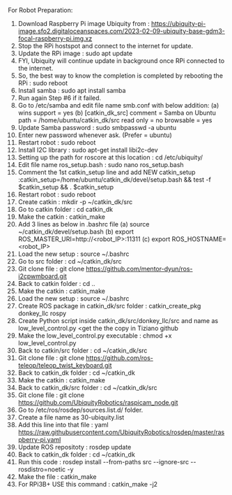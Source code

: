 For Robot Preparation:

1. Download Raspberry Pi image Ubiquity from : https://ubiquity-pi-image.sfo2.digitaloceanspaces.com/2023-02-09-ubiquity-base-gdm3-focal-raspberry-pi.img.xz
2. Stop the RPi hostspot and connect to the internet for update.
3. Update the RPi image : sudo apt update
4. FYI, Ubiquity will continue update in background once RPi connected to the internet.
5. So, the best way to know the completion is completed by rebooting the RPi : sudo reboot
6. Install samba : sudo apt install samba
7. Run again Step #6 if it failed.
8. Go to /etc/samba and edit file name smb.conf with below addition:
   (a) wins support = yes
   (b) [catkin_dk_src]
         comment = Samba on Ubuntu
         path = /home/ubuntu/catkin_dk/src
         read only = no
         browsable = yes
9. Update Samba password : sudo smbpasswd -a ubuntu
10. Enter new password whenever ask. (Prefer = ubuntu)
11. Restart robot : sudo reboot
12. Install I2C library : sudo apt-get install libi2c-dev
13. Setting up the path for roscore at this location : cd /etc/ubiquity/
14. Edit file name ros_setup.bash : sudo nano ros_setup.bash
15. Comment the 1st catkin_setup line and add NEW catkin_setup :catkin_setup=/home/ubuntu/catkin_dk/devel/setup.bash && test -f $catkin_setup && . $catkin_setup
16. Restart robot : sudo reboot
17. Create catkin : mkdir -p ~/catkin_dk/src
18. Go to catkin folder : cd catkin_dk
19. Make the catkin : catkin_make
20. Add 3 lines as below in .bashrc file
    (a) source ~/catkin_dk/devel/setup.bash
    (b) export ROS_MASTER_URI=http://<robot_IP>:11311
    (c) export ROS_HOSTNAME=<robot_IP>
22. Load the new setup : source ~/.bashrc
23. Go to src folder : cd ~/catkin_dk/src
24. Git clone file : git clone https://github.com/mentor-dyun/ros-i2cpwmboard.git
25. Back to catkin folder : cd ..
26. Make the catkin : catkin_make
27. Load the new setup : source ~/.bashrc
28. Create ROS package in catkin_dk/src folder : catkin_create_pkg donkey_llc rospy
29. Create Python script inside catkin_dk/src/donkey_llc/src and name as low_level_control.py <get the the copy in Tiziano github
30. Make the low_level_control.py executable : chmod +x low_level_control.py
31. Back to catkin/src folder : cd ~/catkin_dk/src
32. Git clone file : git clone https://github.com/ros-teleop/teleop_twist_keyboard.git
33. Back to catkin_dk folder : cd ~/catkin_dk
34. Make the catkin : catkin_make
35. Back to catkin_dk/src folder : cd ~/catkin_dk/src
36. Git clone file : git clone https://github.com/UbiquityRobotics/raspicam_node.git
37. Go to /etc/ros/rosdep/sources.list.d/ folder.
38. Create a file name as 30-ubiquity.list
39. Add this line into that file : yaml https://raw.githubusercontent.com/UbiquityRobotics/rosdep/master/raspberry-pi.yaml
40. Update ROS repositoty : rosdep update
41. Back to catkin_dk folder : cd ~/catkin_dk
42. Run this code : rosdep install --from-paths src --ignore-src --rosdistro=noetic -y
43. Make the file : catkin_make
44. For RPi3B+ USE this command :  catkin_make -j2
